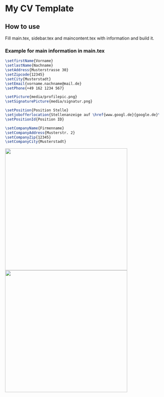 # My CV Template

## How to use

Fill main.tex, sidebar.tex and maincontent.tex with information and build it.

### Example for main information in main.tex

```latex
\setfirstName{Vorname}
\setlastName{Nachname}
\setAddress{Musterstrasse 30}
\setZipcode{12345}
\setCity{Musterstadt}
\setEmail{vorname.nachname@mail.de}
\setPhone{+49 162 1234 567}

\setPicture{media/profilepic.png}
\setSignaturePicture{media/signatur.png}

\setPosition{Position Stelle}
\setjobofferlocation{Stellenanzeige auf \href{www.googl.de}{google.de}\\}
\setPositionId{Position ID}

\setCompanyName{Firmenname}
\setCompanyAddress{Musterstr. 2}
\setCompanyZip{12345}
\setCompanyCity{Musterstadt}
```

<img src="https://github.com/nidzov/nidzocv/blob/master/media/coverletter.png" width="400">

<img src="https://github.com/nidzov/nidzocv/blob/master/media/cv.png" width="400">
